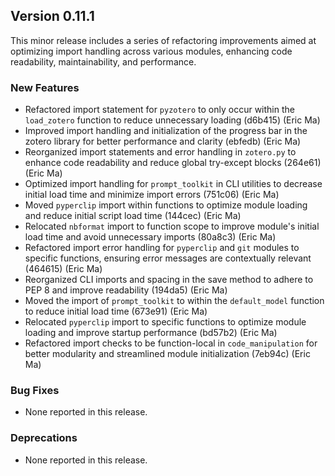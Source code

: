 ## Version 0.11.1

This minor release includes a series of refactoring improvements aimed at optimizing import handling across various modules, enhancing code readability, maintainability, and performance.

### New Features

- Refactored import statement for `pyzotero` to only occur within the `load_zotero` function to reduce unnecessary loading (d6b415) (Eric Ma)
- Improved import handling and initialization of the progress bar in the zotero library for better performance and clarity (ebfedb) (Eric Ma)
- Reorganized import statements and error handling in `zotero.py` to enhance code readability and reduce global try-except blocks (264e61) (Eric Ma)
- Optimized import handling for `prompt_toolkit` in CLI utilities to decrease initial load time and minimize import errors (751c06) (Eric Ma)
- Moved `pyperclip` import within functions to optimize module loading and reduce initial script load time (144cec) (Eric Ma)
- Relocated `nbformat` import to function scope to improve module's initial load time and avoid unnecessary imports (80a8c3) (Eric Ma)
- Refactored import error handling for `pyperclip` and `git` modules to specific functions, ensuring error messages are contextually relevant (464615) (Eric Ma)
- Reorganized CLI imports and spacing in the save method to adhere to PEP 8 and improve readability (194da5) (Eric Ma)
- Moved the import of `prompt_toolkit` to within the `default_model` function to reduce initial load time (673e91) (Eric Ma)
- Relocated `pyperclip` import to specific functions to optimize module loading and improve startup performance (bd57b2) (Eric Ma)
- Refactored import checks to be function-local in `code_manipulation` for better modularity and streamlined module initialization (7eb94c) (Eric Ma)

### Bug Fixes

- None reported in this release.

### Deprecations

- None reported in this release.
